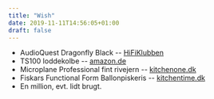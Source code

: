 ```yaml
---
title: "Wish"
date: 2019-11-11T14:56:05+01:00
draft: false
---
```

- AudioQuest Dragonfly Black -- [HiFiKlubben](https://www.hifiklubben.dk/stereo/da-konvertere/audioquest-dragonfly-black--da-konverter/)
- TS100 loddekolbe -- [amazon.de](https://www.amazon.de/-/en/SainSmart-ToolPAC-TS100-Smart-Soldering/dp/B0183RJIUE/)
- Microplane Professional fint rivejern -- [kitchenone.dk](https://www.kitchenone.dk/produkt/microplane-professional-fint-rivejern/)
- Fiskars Functional Form Ballonpiskeris -- [kitchentime.dk](https://www.kitchentime.dk/p/ff-pisker)
- En million, evt. lidt brugt.
